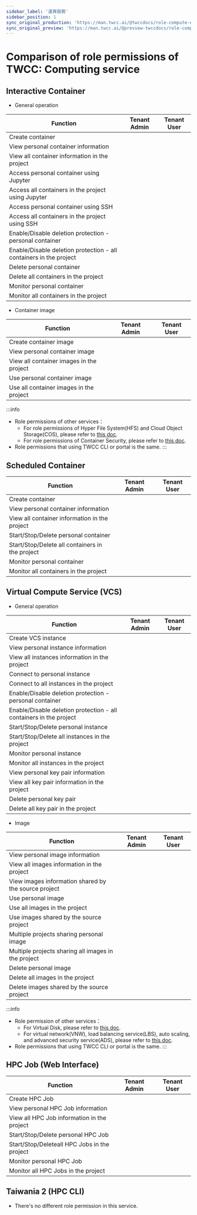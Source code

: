 ```yaml
---
sidebar_label: '運算服務'
sidebar_position: 1
sync_original_production: 'https://man.twcc.ai/@twccdocs/role-compute-en' 
sync_original_preview: 'https://man.twcc.ai/@preview-twccdocs/role-compute-en' 
---
```


# Comparison of role permissions of TWCC: Computing service

## Interactive Container

- General operation

| Function | Tenant Admin | Tenant User |
| -------- | -------- | -------- |
|Create container|<i class="fa fa-check" aria-hidden="true"></i>|<i class="fa fa-check" aria-hidden="true"></i>
|View personal container information|<i class="fa fa-check" aria-hidden="true"></i>|<i class="fa fa-check" aria-hidden="true"></i>
|View all container information in the project|<i class="fa fa-check" aria-hidden="true"></i>|<i class="fa fa-times" aria-hidden="true"></i>|
|Access personal container using Jupyter|<i class="fa fa-check" aria-hidden="true"></i>|<i class="fa fa-check" aria-hidden="true"></i>
|Access all containers in the project using Jupyter|<i class="fa fa-check" aria-hidden="true"></i>|<i class="fa fa-times" aria-hidden="true"></i>|
|Access personal container using SSH|<i class="fa fa-check" aria-hidden="true"></i>|<i class="fa fa-check" aria-hidden="true"></i>
|Access all containers in the project using SSH|<i class="fa fa-times" aria-hidden="true"></i>|<i class="fa fa-times" aria-hidden="true"></i>|
|Enable/Disable deletion protection - personal container|<i class="fa fa-check" aria-hidden="true"></i>|<i class="fa fa-check" aria-hidden="true"></i>
|Enable/Disable deletion protection - all containers in the project|<i class="fa fa-check" aria-hidden="true"></i>|<i class="fa fa-times" aria-hidden="true"></i>|
|Delete personal container|<i class="fa fa-check" aria-hidden="true"></i>|<i class="fa fa-check" aria-hidden="true"></i>
|Delete all containers in the project|<i class="fa fa-check" aria-hidden="true"></i>|<i class="fa fa-times" aria-hidden="true"></i>|
|Monitor personal container|<i class="fa fa-check" aria-hidden="true"></i>|<i class="fa fa-check" aria-hidden="true"></i>
|Monitor all containers in the project|<i class="fa fa-check" aria-hidden="true"></i>|<i class="fa fa-times" aria-hidden="true"></i>|

- Container image

| Function | Tenant Admin | Tenant User |
| -------- | -------- | -------- |
|Create container image|<i class="fa fa-check" aria-hidden="true"></i>|<i class="fa fa-check" aria-hidden="true"></i>|
|View personal container image|<i class="fa fa-check" aria-hidden="true"></i>|<i class="fa fa-check" aria-hidden="true"></i>
|View all container images in the project|<i class="fa fa-times" aria-hidden="true"></i>|<i class="fa fa-times" aria-hidden="true"></i>|
|Use personal container image|<i class="fa fa-check" aria-hidden="true"></i>|<i class="fa fa-check" aria-hidden="true"></i>
|Use all container images in the project|<i class="fa fa-check" aria-hidden="true"></i>|<i class="fa fa-check" aria-hidden="true"></i>|


:::info
- Role permissions of other services：<br/>
    - For role permissions of Hyper File System(HFS) and Cloud Object Storage(COS), please refer to [<ins>this doc</ins>](storage.md).
    - For role permissions of Container Security, please refer to [<ins>this doc</ins>](docs/vcs/user-guides/security/security-group.md).
- Role permissions that using TWCC CLI or portal is the same.
:::

## Scheduled Container


| Function | Tenant Admin | Tenant User |
| -------- | -------- | -------- |
|Create container|<i class="fa fa-check" aria-hidden="true"></i>|<i class="fa fa-check" aria-hidden="true"></i>
|View personal container information|<i class="fa fa-check" aria-hidden="true"></i>|<i class="fa fa-check" aria-hidden="true"></i>
|View all container information in the project|<i class="fa fa-check" aria-hidden="true"></i>|<i class="fa fa-times" aria-hidden="true"></i>|
|Start/Stop/Delete personal container|<i class="fa fa-check" aria-hidden="true"></i>|<i class="fa fa-check" aria-hidden="true"></i>
|Start/Stop/Delete all containers in the project|<i class="fa fa-check" aria-hidden="true"></i>|<i class="fa fa-times" aria-hidden="true"></i>|
|Monitor personal container|<i class="fa fa-check" aria-hidden="true"></i>|<i class="fa fa-check" aria-hidden="true"></i>
|Monitor all containers in the project|<i class="fa fa-check" aria-hidden="true"></i>|<i class="fa fa-times" aria-hidden="true"></i>|

## Virtual Compute Service (VCS)

- General operation

| Function | Tenant Admin | Tenant User |
| -------- | -------- | -------- |
|Create VCS instance|<i class="fa fa-check" aria-hidden="true"></i>|<i class="fa fa-check" aria-hidden="true"></i>
|View personal instance information|<i class="fa fa-check" aria-hidden="true"></i>|<i class="fa fa-check" aria-hidden="true"></i>
|View all instances information in the project|<i class="fa fa-check" aria-hidden="true"></i>|<i class="fa fa-times" aria-hidden="true"></i>
|Connect to personal instance|<i class="fa fa-check" aria-hidden="true"></i>|<i class="fa fa-check" aria-hidden="true"></i>
|Connect to all instances in the project|<i class="fa fa-times" aria-hidden="true"></i>|<i class="fa fa-times" aria-hidden="true"></i>
|Enable/Disable deletion protection - personal container|<i class="fa fa-check" aria-hidden="true"></i>|<i class="fa fa-check" aria-hidden="true"></i>
|Enable/Disable deletion protection - all containers in the project|<i class="fa fa-check" aria-hidden="true"></i>|<i class="fa fa-times" aria-hidden="true"></i>|
|Start/Stop/Delete personal instance|<i class="fa fa-check" aria-hidden="true"></i>|<i class="fa fa-check" aria-hidden="true"></i>
|Start/Stop/Delete all instances in the project|<i class="fa fa-check" aria-hidden="true"></i>|<i class="fa fa-times" aria-hidden="true"></i>
|Monitor personal instance|<i class="fa fa-check" aria-hidden="true"></i>|<i class="fa fa-check" aria-hidden="true"></i>
|Monitor all instances in the project|<i class="fa fa-check" aria-hidden="true"></i>|<i class="fa fa-times" aria-hidden="true"></i>
|View personal key pair information|<i class="fa fa-check" aria-hidden="true"></i>|<i class="fa fa-check" aria-hidden="true"></i>
|View all key pair information in the project|<i class="fa fa-times" aria-hidden="true"></i>|<i class="fa fa-times" aria-hidden="true"></i>
|Delete personal key pair|<i class="fa fa-check" aria-hidden="true"></i>|<i class="fa fa-check" aria-hidden="true"></i>
|Delete all key pair in the project|<i class="fa fa-times" aria-hidden="true"></i>|<i class="fa fa-times" aria-hidden="true"></i>

- Image

| Function | Tenant Admin | Tenant User |
| -------- | -------- | -------- |
|View personal image information|<i class="fa fa-check" aria-hidden="true"></i>|<i class="fa fa-check" aria-hidden="true"></i>
|View all images information in the project|<i class="fa fa-check" aria-hidden="true"></i>|<i class="fa fa-times" aria-hidden="true"></i>
|View images information shared by the source project|<i class="fa fa-check" aria-hidden="true"></i>|<i class="fa fa-times" aria-hidden="true"></i>
|Use personal image|<i class="fa fa-check" aria-hidden="true"></i>|<i class="fa fa-check" aria-hidden="true"></i>
|Use all images in the project|<i class="fa fa-check" aria-hidden="true"></i>|<i class="fa fa-times" aria-hidden="true"></i>
|Use images shared by the source project|<i class="fa fa-check" aria-hidden="true"></i>|<i class="fa fa-check" aria-hidden="true"></i>
|Multiple projects sharing personal image|<i class="fa fa-check" aria-hidden="true"></i>|<i class="fa fa-times" aria-hidden="true"></i>
|Multiple projects sharing all images in the project|<i class="fa fa-check" aria-hidden="true"></i>|<i class="fa fa-times" aria-hidden="true"></i>
|Delete personal image|<i class="fa fa-check" aria-hidden="true"></i>|<i class="fa fa-check" aria-hidden="true"></i>
|Delete all images in the project|<i class="fa fa-check" aria-hidden="true"></i>|<i class="fa fa-times" aria-hidden="true"></i>
|Delete images shared by the source project|<i class="fa fa-check" aria-hidden="true"></i>|<i class="fa fa-times" aria-hidden="true"></i>

<!-- 
- Custom image

| Function | Tenant Admin | Tenant User |
| -------- | -------- | -------- |
|Upload custom image|<i class="fa fa-check" aria-hidden="true"></i>|<i class="fa fa-check" aria-hidden="true"></i>
|View personal custom image information|<i class="fa fa-check" aria-hidden="true"></i>|<i class="fa fa-check" aria-hidden="true"></i>
|View all custom images information in the project|<i class="fa fa-check" aria-hidden="true"></i>|<i class="fa fa-times" aria-hidden="true"></i>
|Use uploaded personal custom image|<i class="fa fa-check" aria-hidden="true"></i>|<i class="fa fa-check" aria-hidden="true"></i>
|Use all custom images in the project|<i class="fa fa-check" aria-hidden="true"></i>|<i class="fa fa-check" aria-hidden="true"></i>
|Delete personal custom image||<i class="fa fa-check" aria-hidden="true"></i>|<i class="fa fa-check" aria-hidden="true"></i>
|Delete all custom images in the project|<i class="fa fa-check" aria-hidden="true"></i>|<i class="fa fa-times" aria-hidden="true"></i>
-->

:::info
- Role permission of other services：
    - For Virtual Disk, please refer to [<ins>this doc</ins>](storage.md).
    - For virtual network(VNW)<!-- - , VPN-->, load balancing service(LBS), auto scaling, and advanced security service(ADS), please refer to [<ins>this doc</ins>](networking-security.md).
- Role permissions that using TWCC CLI or portal is the same.
:::

## HPC Job (Web Interface)

| Function | Tenant Admin | Tenant User |
| -------- | -------- | -------- |
|Create HPC Job|<i class="fa fa-check" aria-hidden="true"></i>|<i class="fa fa-check" aria-hidden="true"></i>
|View personal HPC Job information|<i class="fa fa-check" aria-hidden="true"></i>|<i class="fa fa-check" aria-hidden="true"></i>
|View all HPC Job information in the project|<i class="fa fa-check" aria-hidden="true"></i>|<i class="fa fa-times" aria-hidden="true"></i>
|Start/Stop/Delete personal HPC Job|<i class="fa fa-check" aria-hidden="true"></i>|<i class="fa fa-check" aria-hidden="true"></i>
|Start/Stop/Deleteall HPC Jobs in the project|<i class="fa fa-check" aria-hidden="true"></i>|<i class="fa fa-times" aria-hidden="true"></i>
|Monitor personal HPC Job|<i class="fa fa-check" aria-hidden="true"></i>|<i class="fa fa-check" aria-hidden="true"></i>
|Monitor all HPC Jobs in the project|<i class="fa fa-check" aria-hidden="true"></i>|<i class="fa fa-times" aria-hidden="true"></i>


## Taiwania 2 (HPC CLI)

- There's no different role permission in this service.